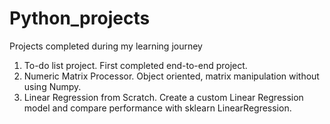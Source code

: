 # Python_projects
Projects completed during my learning journey

1.  To-do list project.  First completed end-to-end project.
2.  Numeric Matrix Processor.  Object oriented, matrix manipulation without using Numpy.
3.  Linear Regression from Scratch.  Create a custom Linear Regression model and compare performance with sklearn LinearRegression.

